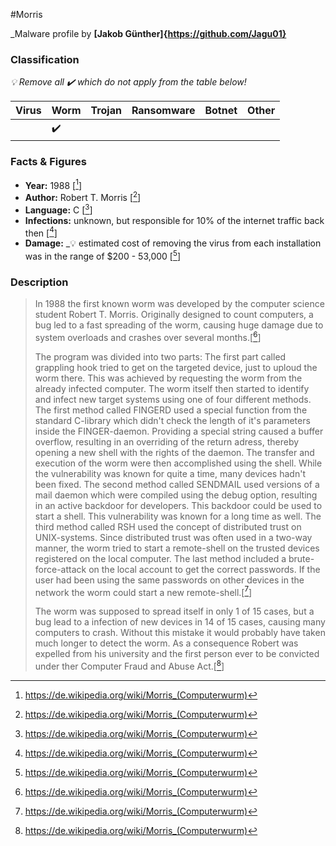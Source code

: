 #Morris

_Malware profile by **[Jakob Günther]{https://github.com/Jagu01}**
### Classification

_:bulb: Remove all :heavy_check_mark: which do not apply from the table below!_

| Virus              | Worm               | Trojan             | Ransomware         | Botnet             | Other                                   |
|:-------------------|:-------------------|:-------------------|:-------------------|:-------------------|:----------------------------------------|
|                    | :heavy_check_mark: |                    |                    |                    |                                         |  

### Facts & Figures

* **Year:** 1988 \[[^1]\]
* **Author:** Robert T. Morris \[[^1]\]
* **Language:** C \[[^1]\]
* **Infections:** unknown, but responsible for 10% of the internet traffic back then \[[^1]\]
* **Damage:** _:bulb: estimated cost of removing the virus from each installation was in the range of $200 - 53,000 \[[^1]\]

### Description

> In 1988 the first known worm was developed by the computer science student Robert T. Morris. Originally designed to count computers, a bug led to a fast spreading of the worm, causing huge damage due to system overloads and crashes over several months.\[[^1]\]
>
> The program was divided into two parts: The first part called grappling hook tried to get on the targeted device, just to uploud the worm there. This was achieved by requesting the worm from the already infected computer. The worm itself then started to identify and infect new target systems using one of four different methods.
The first method called FINGERD used a special function from the standard C-library which didn't check the length of it's parameters inside the FINGER-daemon. Providing a special string caused a buffer overflow, resulting in an overriding of the return adress, thereby opening a new shell with the rights of the daemon. The transfer and execution of the worm were then accomplished using the shell. While the vulnerability was known for quite a time, many devices hadn't been fixed.
The second method called SENDMAIL used versions of a mail daemon which were compiled using the debug option, resulting in an active backdoor for developers. This backdoor could be used to start a shell. This vulnerability was known for a long time as well.
The third method called RSH used the concept of distributed trust on UNIX-systems. Since distributed trust was often used in a two-way manner, the worm tried to start a remote-shell on the trusted devices registered on the local computer.
The last method included a brute-force-attack on the local account to get the correct passwords. If the user had been using the same passwords on other devices in the network the worm could start a new remote-shell.\[[^1]\]
>
> The worm was supposed to spread itself in only 1 of 15 cases, but a bug lead to a infection of new devices in 14 of 15 cases, causing many computers to crash. Without this mistake it would probably have taken much longer to detect the worm.
As a consequence Robert was expelled from his university and the first person ever to be convicted under ther Computer Fraud and Abuse Act.\[[^1]\]

[^1]: https://de.wikipedia.org/wiki/Morris_(Computerwurm)

